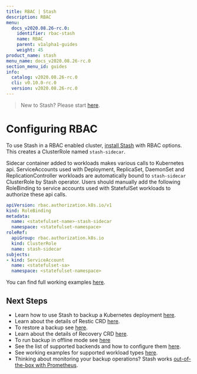 ```yaml
---
title: RBAC | Stash
description: RBAC
menu:
  docs_v2020.08.26-rc.0:
    identifier: rbac-stash
    name: RBAC
    parent: v1alpha1-guides
    weight: 45
product_name: stash
menu_name: docs_v2020.08.26-rc.0
section_menu_id: guides
info:
  catalog: v2020.08.26-rc.0
  cli: v0.10.0-rc.0
  version: v2020.08.26-rc.0
---
```


> New to Stash? Please start [here](/docs/v2020.08.26-rc.0/concepts/README).

# Configuring RBAC

To use Stash in a RBAC enabled cluster, [install Stash](/docs/v2020.08.26-rc.0/setup/README) with RBAC options. This creates a ClusterRole named `stash-sidecar`.

Sidecar container added to workloads makes various calls to Kubernetes api. ServiceAccounts used with Deployment, ReplicaSet, DaemonSet and ReplicationController workloads are automatically bound to `stash-sidecar` ClusterRole by Stash operator. Users should manually add the following RoleBinding to service accounts used with StatefulSet workloads to authorize these api calls.

```yaml
apiVersion: rbac.authorization.k8s.io/v1
kind: RoleBinding
metadata:
  name: <statefulset-name>-stash-sidecar
  namespace: <statefulset-namespace>
roleRef:
  apiGroup: rbac.authorization.k8s.io
  kind: ClusterRole
  name: stash-sidecar
subjects:
- kind: ServiceAccount
  name: <statefulset-sa>
  namespace: <statefulset-namespace>
```

You can find full working examples [here](/docs/v2020.08.26-rc.0/guides/v1alpha1/workloads).

## Next Steps

- Learn how to use Stash to backup a Kubernetes deployment [here](/docs/v2020.08.26-rc.0/guides/v1alpha1/backup).
- Learn about the details of Restic CRD [here](/docs/v2020.08.26-rc.0/concepts/crds/v1alpha1/restic).
- To restore a backup see [here](/docs/v2020.08.26-rc.0/guides/v1alpha1/restore).
- Learn about the details of Recovery CRD [here](/docs/v2020.08.26-rc.0/concepts/crds/v1alpha1/recovery).
- To run backup in offline mode see [here](/docs/v2020.08.26-rc.0/guides/v1alpha1/offline_backup)
- See the list of supported backends and how to configure them [here](/docs/v2020.08.26-rc.0/guides/v1alpha1/backends/overview).
- See working examples for supported workload types [here](/docs/v2020.08.26-rc.0/guides/v1alpha1/workloads).
- Thinking about monitoring your backup operations? Stash works [out-of-the-box with Prometheus](/docs/v2020.08.26-rc.0/guides/v1alpha1/monitoring/overview).
